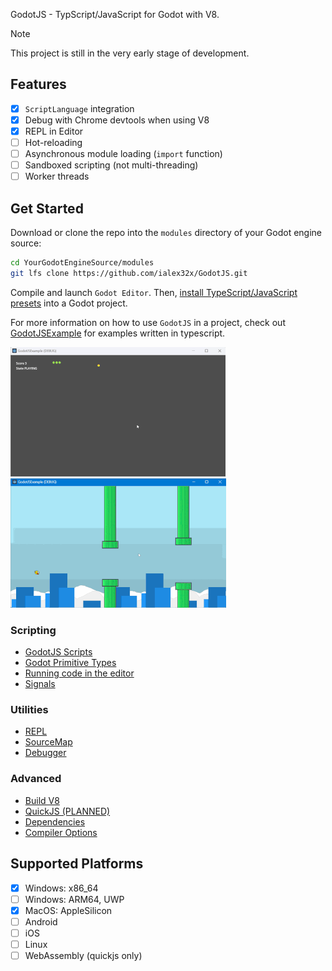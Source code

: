 
GodotJS - TypScript/JavaScript for Godot with V8.

> [!NOTE]
> This project is still in the very early stage of development.

## Features
* [x] `ScriptLanguage` integration
* [x] Debug with Chrome devtools when using V8
* [x] REPL in Editor
* [ ] Hot-reloading
* [ ] Asynchronous module loading (`import` function)
* [ ] Sandboxed scripting (not multi-threading)
* [ ] Worker threads

## Get Started

Download or clone the repo into the `modules` directory of your Godot engine source:
```sh
cd YourGodotEngineSource/modules
git lfs clone https://github.com/ialex32x/GodotJS.git
```

Compile and launch `Godot Editor`. Then, [install TypeScript/JavaScript presets](./docs/install_ts_presets.md) into a Godot project.

For more information on how to use `GodotJS` in a project, check out [GodotJSExample](https://github.com/ialex32x/GodotJSExample.git) for examples written in typescript.

[![snake](./docs/assets/snake_01.gif)](https://github.com/ialex32x/GodotJSExample.git)
[![jummpybird](./docs/assets/jumpybird.gif)](https://github.com/ialex32x/GodotJSExample.git)

### Scripting
* [GodotJS Scripts](./docs/godotjs_scripts.md)
* [Godot Primitive Types](./docs/godot_primitive_types.md)
* [Running code in the editor](./docs/running_code_in_editor.md)
* [Signals](./docs/signals.md)

### Utilities
* [REPL](./docs/repl.md)
* [SourceMap](./docs/source_map.md)
* [Debugger](./docs/debugger.md)

### Advanced
* [Build V8](./docs/build_v8.md)
* [QuickJS (PLANNED)](./docs/quickjs.md)
* [Dependencies](./docs/deps.md)
* [Compiler Options](./docs/compiler_options.md)

## Supported Platforms
- [x] Windows: x86_64
- [ ] Windows: ARM64, UWP
- [x] MacOS: AppleSilicon
- [ ] Android
- [ ] iOS
- [ ] Linux
- [ ] WebAssembly (quickjs only)
